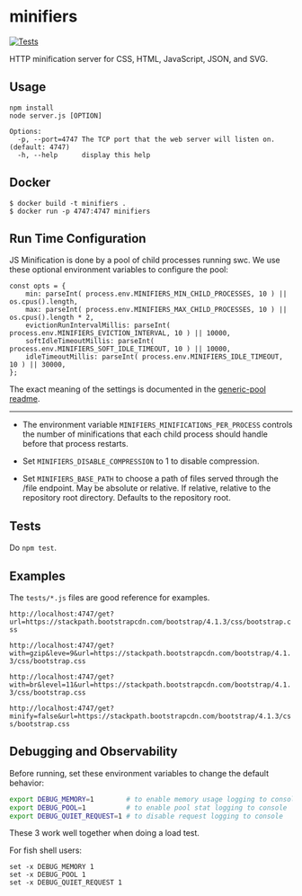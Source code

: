 # minifiers

[![Tests](https://github.com/Automattic/minifiers/actions/workflows/requests.yml/badge.svg)](https://github.com/Automattic/minifiers/actions)

HTTP minification server for CSS, HTML, JavaScript, JSON, and SVG.

## Usage

```
npm install
node server.js [OPTION]

Options:
  -p, --port=4747 The TCP port that the web server will listen on. (default: 4747)
  -h, --help      display this help
```

## Docker

```
$ docker build -t minifiers .
$ docker run -p 4747:4747 minifiers
```

## Run Time Configuration

JS Minification is done by a pool of child processes running swc. We use these
optional environment variables to configure the pool:

```
const opts = {
	min: parseInt( process.env.MINIFIERS_MIN_CHILD_PROCESSES, 10 ) || os.cpus().length,
	max: parseInt( process.env.MINIFIERS_MAX_CHILD_PROCESSES, 10 ) || os.cpus().length * 2,
	evictionRunIntervalMillis: parseInt( process.env.MINIFIERS_EVICTION_INTERVAL, 10 ) || 10000,
	softIdleTimeoutMillis: parseInt( process.env.MINIFIERS_SOFT_IDLE_TIMEOUT, 10 ) || 10000,
	idleTimeoutMillis: parseInt( process.env.MINIFIERS_IDLE_TIMEOUT, 10 ) || 30000,
};
```

The exact meaning of the settings is documented in the [generic-pool
readme](https://www.npmjs.com/package/generic-pool).

---

- The environment variable `MINIFIERS_MINIFICATIONS_PER_PROCESS` controls the number of minifications
  that each child process should handle before that process restarts.

* Set `MINIFIERS_DISABLE_COMPRESSION` to 1 to disable compression.

* Set `MINIFIERS_BASE_PATH` to choose a path of files served through the
  /file endpoint. May be absolute or relative. If relative, relative to the
  repository root directory. Defaults to the repository root.

## Tests

Do `npm test`.

## Examples

The `tests/*.js` files are good reference for examples.

`http://localhost:4747/get?url=https://stackpath.bootstrapcdn.com/bootstrap/4.1.3/css/bootstrap.css`

`http://localhost:4747/get?with=gzip&leve=9&url=https://stackpath.bootstrapcdn.com/bootstrap/4.1.3/css/bootstrap.css`

`http://localhost:4747/get?with=br&level=11&url=https://stackpath.bootstrapcdn.com/bootstrap/4.1.3/css/bootstrap.css`

`http://localhost:4747/get?minify=false&url=https://stackpath.bootstrapcdn.com/bootstrap/4.1.3/css/bootstrap.css`

## Debugging and Observability

Before running, set these environment variables to change the default behavior:

```bash
export DEBUG_MEMORY=1        # to enable memory usage logging to console
export DEBUG_POOL=1          # to enable pool stat logging to console
export DEBUG_QUIET_REQUEST=1 # to disable request logging to console
```

These 3 work well together when doing a load test.

For fish shell users:

```fish
set -x DEBUG_MEMORY 1
set -x DEBUG_POOL 1
set -x DEBUG_QUIET_REQUEST 1
```
